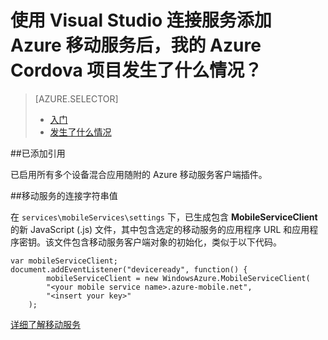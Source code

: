 <properties 
	pageTitle="我的 Cordova 项目发生了什么情况（Visual Studio 连接服务）| Windows Azure" 
	description="描述使用 Visual Studio 连接服务添加 Azure 移动服务后，Azure Cordova 项目发生了什么情况" 
	services="mobile-services" 
	documentationCenter="na" 
	authors="patshea123" 
	manager="douge" 
	editor=""/>

<tags 
	ms.service="mobile-services" 
	ms.date="09/17/2015" 
	wacn.date="10/22/2015"/>

# 使用 Visual Studio 连接服务添加 Azure 移动服务后，我的 Azure Cordova 项目发生了什么情况？

> [AZURE.SELECTOR]
> - [入门](/documentation/articles/vs-mobile-services-cordova-getting-started)
> - [发生了什么情况](/documentation/articles/vs-mobile-services-cordova-what-happened)

##已添加引用

已启用所有多个设备混合应用随附的 Azure 移动服务客户端插件。
  
##移动服务的连接字符串值

在 `services\mobileServices\settings` 下，已生成包含 **MobileServiceClient** 的新 JavaScript (.js) 文件，其中包含选定的移动服务的应用程序 URL 和应用程序密钥。该文件包含移动服务客户端对象的初始化，类似于以下代码。

	var mobileServiceClient;
	document.addEventListener("deviceready", function() {
            mobileServiceClient = new WindowsAzure.MobileServiceClient(
	        "<your mobile service name>.azure-mobile.net",
	        "<insert your key>"
	    );

[详细了解移动服务](/services/mobile-services)

<!---HONumber=74-->